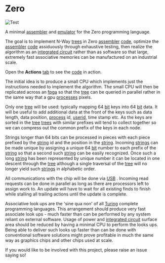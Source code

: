 # Zero

![Test](https://github.com/philiprbrenan/zero/workflows/Test/badge.svg)

A minimal [assembler](https://en.wikipedia.org/wiki/Assembly_language#Assembler) and [emulator](https://en.wikipedia.org/wiki/Emulator) for the Zero programming language.

The goal is to implement N-Way [trees](https://en.wikipedia.org/wiki/Tree_(data_structure)) in Zero [assembler](https://en.wikipedia.org/wiki/Assembly_language#Assembler) [code](https://en.wikipedia.org/wiki/Computer_program), optimize the [assembler](https://en.wikipedia.org/wiki/Assembly_language#Assembler) [code](https://en.wikipedia.org/wiki/Computer_program) assiduously through exhaustive testing, then realize the
algorithm as an [integrated circuit](https://en.wikipedia.org/wiki/Integrated_circuit) rather than as software so that large, extremely
fast associative memories can be manufactured on an industrial scale.

Open the __Actions__ [tab](https://en.wikipedia.org/wiki/Tab_key) to see the [code](https://en.wikipedia.org/wiki/Computer_program) in action.

The initial idea is to produce a small CPU which implements just the
instructions needed to implement the algorithm.  The small CPU will then be
replicated across an [fpga](https://en.wikipedia.org/wiki/Field-programmable_gate_array) so that the [tree](https://en.wikipedia.org/wiki/Tree_(data_structure)) can be queried in parallel rather in
the same way that a gpu [processes](https://en.wikipedia.org/wiki/Process_management_(computing)) pixels.

Only one [tree](https://en.wikipedia.org/wiki/Tree_(data_structure)) will be used: typically mapping 64 [bit](https://en.wikipedia.org/wiki/Bit) keys into 64 [bit](https://en.wikipedia.org/wiki/Bit) data. It
will be useful to add additional data at the front of the keys such as data
length, data position, [process](https://en.wikipedia.org/wiki/Process_management_(computing)) id, [userid](https://en.wikipedia.org/wiki/User_identifier), time stamp etc. As the keys are
sorted in the [tree](https://en.wikipedia.org/wiki/Tree_(data_structure)) [trees](https://en.wikipedia.org/wiki/Tree_(data_structure)) with similar prefixes will tend to collect together so
we can compress out the common prefix of the keys in each node.

Strings longer than 64 bits can be processed in pieces with each piece prefixed
by the [string](https://en.wikipedia.org/wiki/String_(computer_science)) id and the position in the [string](https://en.wikipedia.org/wiki/String_(computer_science)).  Incoming [strings](https://en.wikipedia.org/wiki/String_(computer_science)) can be made
unique by assigning a unique 64 [bit](https://en.wikipedia.org/wiki/Bit) number to each prefix of the [string](https://en.wikipedia.org/wiki/String_(computer_science)) so that
a second such [string](https://en.wikipedia.org/wiki/String_(computer_science)) can be easily recognized.  Once such a long [string](https://en.wikipedia.org/wiki/String_(computer_science)) has
been represented by unique number it can be located in one descent through the [tree](https://en.wikipedia.org/wiki/Tree_(data_structure)) although a single traversal of the [tree](https://en.wikipedia.org/wiki/Tree_(data_structure)) will no longer yield such [strings](https://en.wikipedia.org/wiki/String_(computer_science)) in alphabetic order.

All communications with the chip will be done via [USB](https://en.wikipedia.org/wiki/USB) .  Incoming read requests
can be done in parallel as long as there are processors left to assign work to.
An update will have to wait for all existing finds to finish while stalling all
trailing actions until the update is complete.

Associative look ups are the 'sine qua non' of all [Turing](https://en.wikipedia.org/wiki/Alan_Turing) complete programming
languages. This arrangement should produce very fast associate look ups - much
faster than can be performed by any system reliant on external software. Usage
of power and [integrated circuit](https://en.wikipedia.org/wiki/Integrated_circuit) surface area should be reduced by having a minimal CPU to
perform the looks ups. Being able to deliver such looks up faster than can be
done with conventional software solutions might prove profitable in much the
same way as graphics chips and other chips used at scale.

If you would like to be involved with this project, please raise an issue
saying so!
